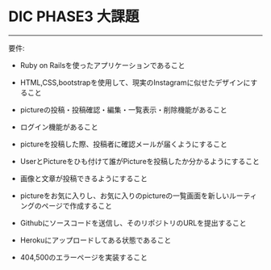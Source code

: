 # DIC PHASE3 大課題

---

要件:
* Ruby on Railsを使ったアプリケーションであること

* HTML,CSS,bootstrapを使用して、現実のInstagramに似せたデザインにすること

* pictureの投稿・投稿確認・編集・一覧表示・削除機能があること

* ログイン機能があること

* pictureを投稿した際、投稿者に確認メールが届くようにすること

* UserとPictureをひも付けて誰がPictureを投稿したか分かるようにすること

* 画像と文章が投稿できるようにすること

* pictureをお気に入りし、お気に入りのpictureの一覧画面を新しいルーティングのページで作成すること

* Githubにソースコードを送信し、そのリポジトリのURLを提出すること

* Herokuにアップロードしてある状態であること

* 404,500のエラーページを実装すること


